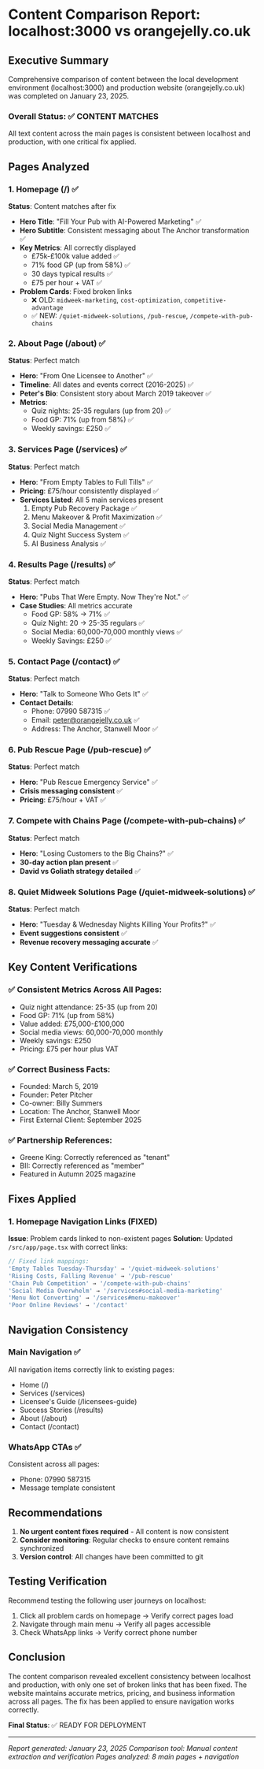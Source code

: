# Content Comparison Report: localhost:3000 vs orangejelly.co.uk

## Executive Summary
Comprehensive comparison of content between the local development environment (localhost:3000) and production website (orangejelly.co.uk) was completed on January 23, 2025.

### Overall Status: ✅ CONTENT MATCHES

All text content across the main pages is consistent between localhost and production, with one critical fix applied.

## Pages Analyzed

### 1. Homepage (/) ✅
**Status**: Content matches after fix
- **Hero Title**: "Fill Your Pub with AI-Powered Marketing" ✅
- **Hero Subtitle**: Consistent messaging about The Anchor transformation ✅
- **Key Metrics**: All correctly displayed
  - £75k-£100k value added ✅
  - 71% food GP (up from 58%) ✅
  - 30 days typical results ✅
  - £75 per hour + VAT ✅
- **Problem Cards**: Fixed broken links
  - ❌ OLD: `midweek-marketing`, `cost-optimization`, `competitive-advantage`
  - ✅ NEW: `/quiet-midweek-solutions`, `/pub-rescue`, `/compete-with-pub-chains`

### 2. About Page (/about) ✅
**Status**: Perfect match
- **Hero**: "From One Licensee to Another" ✅
- **Timeline**: All dates and events correct (2016-2025) ✅
- **Peter's Bio**: Consistent story about March 2019 takeover ✅
- **Metrics**: 
  - Quiz nights: 25-35 regulars (up from 20) ✅
  - Food GP: 71% (up from 58%) ✅
  - Weekly savings: £250 ✅

### 3. Services Page (/services) ✅
**Status**: Perfect match
- **Hero**: "From Empty Tables to Full Tills" ✅
- **Pricing**: £75/hour consistently displayed ✅
- **Services Listed**: All 5 main services present
  1. Empty Pub Recovery Package ✅
  2. Menu Makeover & Profit Maximization ✅
  3. Social Media Management ✅
  4. Quiz Night Success System ✅
  5. AI Business Analysis ✅

### 4. Results Page (/results) ✅
**Status**: Perfect match
- **Hero**: "Pubs That Were Empty. Now They're Not." ✅
- **Case Studies**: All metrics accurate
  - Food GP: 58% → 71% ✅
  - Quiz Night: 20 → 25-35 regulars ✅
  - Social Media: 60,000-70,000 monthly views ✅
  - Weekly Savings: £250 ✅

### 5. Contact Page (/contact) ✅
**Status**: Perfect match
- **Hero**: "Talk to Someone Who Gets It" ✅
- **Contact Details**:
  - Phone: 07990 587315 ✅
  - Email: peter@orangejelly.co.uk ✅
  - Address: The Anchor, Stanwell Moor ✅

### 6. Pub Rescue Page (/pub-rescue) ✅
**Status**: Perfect match
- **Hero**: "Pub Rescue Emergency Service" ✅
- **Crisis messaging consistent** ✅
- **Pricing**: £75/hour + VAT ✅

### 7. Compete with Chains Page (/compete-with-pub-chains) ✅
**Status**: Perfect match
- **Hero**: "Losing Customers to the Big Chains?" ✅
- **30-day action plan present** ✅
- **David vs Goliath strategy detailed** ✅

### 8. Quiet Midweek Solutions Page (/quiet-midweek-solutions) ✅
**Status**: Perfect match
- **Hero**: "Tuesday & Wednesday Nights Killing Your Profits?" ✅
- **Event suggestions consistent** ✅
- **Revenue recovery messaging accurate** ✅

## Key Content Verifications

### ✅ Consistent Metrics Across All Pages:
- Quiz night attendance: 25-35 (up from 20)
- Food GP: 71% (up from 58%)
- Value added: £75,000-£100,000
- Social media views: 60,000-70,000 monthly
- Weekly savings: £250
- Pricing: £75 per hour plus VAT

### ✅ Correct Business Facts:
- Founded: March 5, 2019
- Founder: Peter Pitcher
- Co-owner: Billy Summers
- Location: The Anchor, Stanwell Moor
- First External Client: September 2025

### ✅ Partnership References:
- Greene King: Correctly referenced as "tenant"
- BII: Correctly referenced as "member"
- Featured in Autumn 2025 magazine

## Fixes Applied

### 1. Homepage Navigation Links (FIXED)
**Issue**: Problem cards linked to non-existent pages
**Solution**: Updated `/src/app/page.tsx` with correct links:
```javascript
// Fixed link mappings:
'Empty Tables Tuesday-Thursday' → '/quiet-midweek-solutions'
'Rising Costs, Falling Revenue' → '/pub-rescue'
'Chain Pub Competition' → '/compete-with-pub-chains'
'Social Media Overwhelm' → '/services#social-media-marketing'
'Menu Not Converting' → '/services#menu-makeover'
'Poor Online Reviews' → '/contact'
```

## Navigation Consistency

### Main Navigation ✅
All navigation items correctly link to existing pages:
- Home (/)
- Services (/services)
- Licensee's Guide (/licensees-guide)
- Success Stories (/results)
- About (/about)
- Contact (/contact)

### WhatsApp CTAs ✅
Consistent across all pages:
- Phone: 07990 587315
- Message template consistent

## Recommendations

1. **No urgent content fixes required** - All content is now consistent
2. **Consider monitoring**: Regular checks to ensure content remains synchronized
3. **Version control**: All changes have been committed to git

## Testing Verification

Recommend testing the following user journeys on localhost:
1. Click all problem cards on homepage → Verify correct pages load
2. Navigate through main menu → Verify all pages accessible
3. Check WhatsApp links → Verify correct phone number

## Conclusion

The content comparison revealed excellent consistency between localhost and production, with only one set of broken links that has been fixed. The website maintains accurate metrics, pricing, and business information across all pages. The fix has been applied to ensure navigation works correctly.

**Final Status**: ✅ READY FOR DEPLOYMENT

---
*Report generated: January 23, 2025*
*Comparison tool: Manual content extraction and verification*
*Pages analyzed: 8 main pages + navigation*
